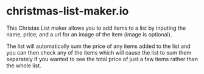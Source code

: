# christmas-list-maker.io

This Christas List maker allows you to add items to a list by inputing the name, price, and a url for an image of the item (image is optional).

The list will automatically sum the price of any items added to the list and you can then check any of the items which will cause the list to sum them separately if you wanted to see the total price of just a few items rather than the whole list.
